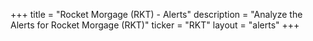 +++
title = "Rocket Morgage (RKT) - Alerts"
description = "Analyze the Alerts for Rocket Morgage (RKT)"
ticker = "RKT"
layout = "alerts"
+++

